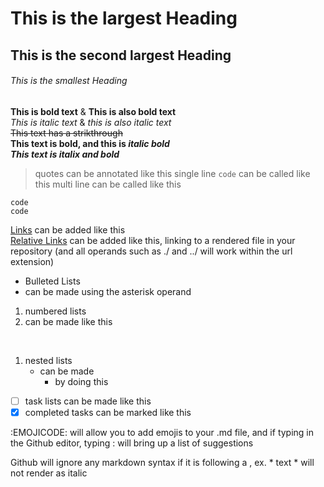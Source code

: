 # This is the largest Heading
## This is the second largest Heading
###### This is the smallest Heading
**This is bold text** & __This is also bold text__
<br />*This is italic text* & _this is also italic text_
<br />~~This text has a strikthrough~~
<br />**This text is bold, and this is _italic bold_**
<br />***This text is italix and bold***
> quotes can be annotated like this
single line `code` can be called like this
multi line can be called like this
```
code
code
```

[Links](https://docs.github.com/en/github/writing-on-github/basic-writing-and-formatting-syntax) can be added like this
<br />
[Relative Links](folder/filename.extension) can be added like this, linking to a rendered file in your repository (and all operands
such as ./ and ../ will work within the url extension)

* Bulleted Lists
* can be made using the asterisk operand

1. numbered lists
2. can be made like this

<br />

1. nested lists
   - can be made
     - by doing this

- [ ] task lists can be made like this
- [x] completed tasks can be marked like this

:EMOJICODE: will allow you to add emojis to your .md file, and if typing in the Github editor, typing : will bring up a list of suggestions

Github will ignore any markdown syntax if it is following a \, ex. \* text \* will not render as italic
